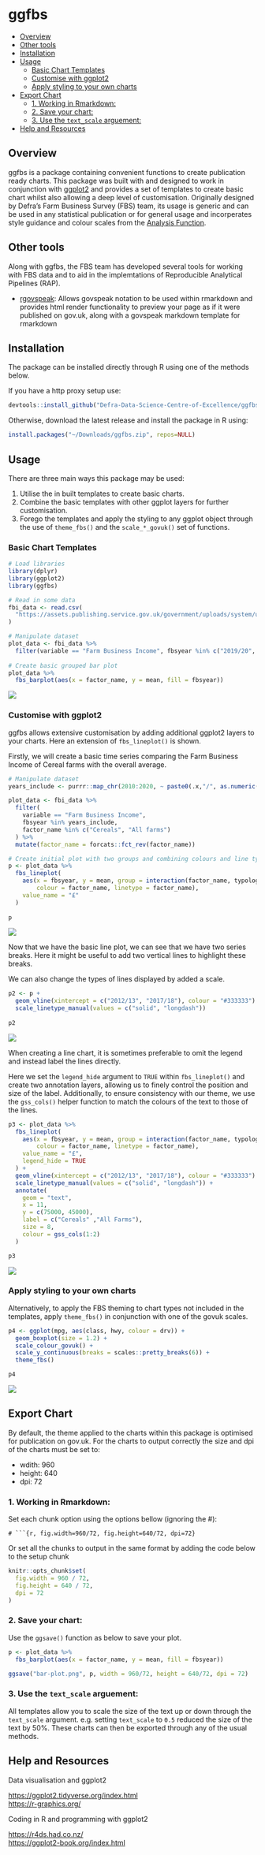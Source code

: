 ggfbs
================

-   [Overview](#overview)
-   [Other tools](#other-tools)
-   [Installation](#installation)
-   [Usage](#usage)
    -   [Basic Chart Templates](#basic-chart-templates)
    -   [Customise with ggplot2](#customise-with-ggplot2)
    -   [Apply styling to your own
        charts](#apply-styling-to-your-own-charts)
-   [Export Chart](#export-chart)
    -   [1. Working in Rmarkdown:](#1-working-in-rmarkdown)
    -   [2. Save your chart:](#2-save-your-chart)
    -   [3. Use the `text_scale`
        arguement:](#3-use-the-text_scale-arguement)
-   [Help and Resources](#help-and-resources)

## Overview

ggfbs is a package containing convenient functions to create publication
ready charts. This package was built with and designed to work in conjunction with
[ggplot2](https://ggplot2.tidyverse.org/) and provides a set of
templates to create basic chart whilst also allowing a deep level of
customisation. Originally designed by Defra’s Farm Business Survey (FBS) 
team, its usage is generic and can be used in any statistical publication or for general usage
and incorperates style guidance and colour scales from the 
[Analysis Function](https://analysisfunction.civilservice.gov.uk/).

## Other tools

Along with ggfbs, the FBS team has developed several tools for working
with FBS data and to aid in the implemtations of Reproducible Analytical
Pipelines (RAP).

-   [rgovspeak](https://github.com/Defra-Data-Science-Centre-of-Excellence/rgovspeak):
    Allows govspeak notation to be used within rmarkdown and provides
    html render functionality to preview your page as if it were
    published on gov.uk, along with a govspeak markdown template for
    rmarkdown
    
## Installation

The package can be installed directly through R using
one of the methods below.

If you have a http proxy setup use:

``` r
devtools::install_github("Defra-Data-Science-Centre-of-Excellence/ggfbs")
```

Otherwise, download the latest release and install the package in R
using:

``` r
install.packages("~/Downloads/ggfbs.zip", repos=NULL)
```

## Usage

There are three main ways this package may be used:

1.  Utilise the in built templates to create basic charts.
2.  Combine the basic templates with other ggplot layers for further
    customisation.
3.  Forego the templates and apply the styling to any ggplot object
    through the use of `theme_fbs()` and the `scale_*_govuk()` set of
    functions.

### Basic Chart Templates

``` r
# Load libraries
library(dplyr)
library(ggplot2)
library(ggfbs)

# Read in some data
fbi_data <- read.csv(
  "https://assets.publishing.service.gov.uk/government/uploads/system/uploads/attachment_data/file/1031993/fbs-farmbusinessincome-series_9nov21.csv"
)

# Manipulate dataset
plot_data <- fbi_data %>% 
  filter(variable == "Farm Business Income", fbsyear %in% c("2019/20", "2020/21"))
  
# Create basic grouped bar plot
plot_data %>% 
  fbs_barplot(aes(x = factor_name, y = mean, fill = fbsyear))
```

![](examples/usage-barplot-1-1.png)<!-- -->

### Customise with ggplot2

ggfbs allows extensive customisation by adding additional ggplot2 layers
to your charts. Here an extension of `fbs_lineplot()` is shown.

Firstly, we will create a basic time series comparing the Farm Business
Income of Cereal farms with the overall average.

``` r
# Manipulate dataset
years_include <- purrr::map_chr(2010:2020, ~ paste0(.x,"/", as.numeric(substr(.x, 3, 4)) + 1))

plot_data <- fbi_data %>% 
  filter(
    variable == "Farm Business Income", 
    fbsyear %in% years_include, 
    factor_name %in% c("Cereals", "All farms")
  ) %>% 
  mutate(factor_name = forcats::fct_rev(factor_name))

# Create initial plot with two groups and combining colours and line types
p <- plot_data %>% 
  fbs_lineplot(
    aes(x = fbsyear, y = mean, group = interaction(factor_name, typology), 
        colour = factor_name, linetype = factor_name),
    value_name = "£"
  )
  
p
```

![](examples/usage-lineplot-1-1.png)<!-- -->

Now that we have the basic line plot, we can see that we have two series
breaks. Here it might be useful to add two vertical lines to highlight
these breaks.

We can also change the types of lines displayed by added a scale.

``` r
p2 <- p +
  geom_vline(xintercept = c("2012/13", "2017/18"), colour = "#333333")  +
  scale_linetype_manual(values = c("solid", "longdash"))
  
p2
```

![](examples/usage-lineplot-2-1.png)<!-- -->

When creating a line chart, it is sometimes preferable to omit the
legend and instead label the lines directly.

Here we set the `legend_hide` argument to `TRUE` within `fbs_lineplot()`
and create two annotation layers, allowing us to finely control the
position and size of the label. Additionally, to ensure consistency with
our theme, we use the `gss_cols()` helper function to match the colours
of the text to those of the lines.

``` r
p3 <- plot_data %>% 
  fbs_lineplot(
    aes(x = fbsyear, y = mean, group = interaction(factor_name, typology), 
        colour = factor_name, linetype = factor_name),
    value_name = "£",
    legend_hide = TRUE
  ) +
  geom_vline(xintercept = c("2012/13", "2017/18"), colour = "#333333") +
  scale_linetype_manual(values = c("solid", "longdash")) +
  annotate(
    geom = "text", 
    x = 11,
    y = c(75000, 45000),
    label = c("Cereals" ,"All Farms"),
    size = 8,
    colour = gss_cols(1:2)
  )

p3
```

![](examples/usage-lineplot-3-1.png)<!-- -->

### Apply styling to your own charts

Alternatively, to apply the FBS theming to chart types not included in
the templates, apply `theme_fbs()` in conjunction with one of the govuk
scales.

``` r
p4 <- ggplot(mpg, aes(class, hwy, colour = drv)) + 
  geom_boxplot(size = 1.2) +
  scale_colour_govuk() +
  scale_y_continuous(breaks = scales::pretty_breaks(6)) +
  theme_fbs()

p4
```

![](examples/usage-boxplot-1-1.png)<!-- -->

## Export Chart

By default, the theme applied to the charts within this package is
optimised for publication on gov.uk. For the charts to output correctly
the size and dpi of the charts must be set to:

-   wdith: 960
-   height: 640
-   dpi: 72

### 1. Working in Rmarkdown:

Set each chunk option using the options bellow (ignoring the #):

    # ```{r, fig.width=960/72, fig.height=640/72, dpi=72}

Or set all the chunks to output in the same format by adding the code
below to the setup chunk

``` r
knitr::opts_chunk$set(
  fig.width = 960 / 72,
  fig.height = 640 / 72,
  dpi = 72
)
```

### 2. Save your chart:

Use the `ggsave()` function as below to save your plot.

``` r
p <- plot_data %>% 
  fbs_barplot(aes(x = factor_name, y = mean, fill = fbsyear))

ggsave("bar-plot.png", p, width = 960/72, height = 640/72, dpi = 72)
```

### 3. Use the `text_scale` arguement:

All templates allow you to scale the size of the text up or down through
the `text_scale` argument. e.g. setting `text_scale` to `0.5` reduced
the size of the text by 50%. These charts can then be exported through
any of the usual methods.

## Help and Resources

Data visualisation and ggplot2

<https://ggplot2.tidyverse.org/index.html>  
<https://r-graphics.org/>

Coding in R and programming with ggplot2

<https://r4ds.had.co.nz/>  
<https://ggplot2-book.org/index.html>
